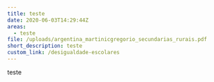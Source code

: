 ```yaml
---
title: teste
date: 2020-06-03T14:29:44Z
areas:
  - teste
file: /uploads/argentina_martinicgregorio_secundarias_rurais.pdf
short_description: teste
custom_link: /desigualdade-escolares
---
```

teste